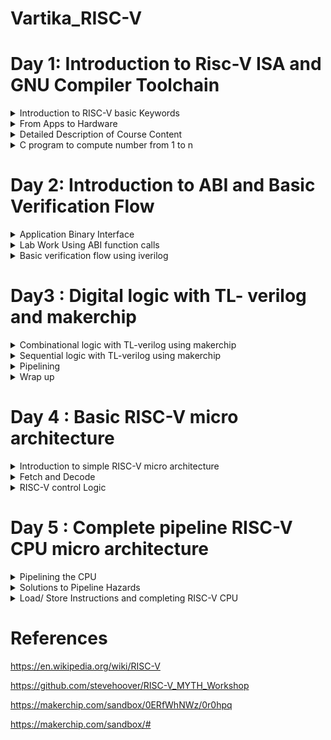 
# Vartika_RISC-V


# Day 1: Introduction to Risc-V ISA and GNU Compiler Toolchain

<details>
  
  <Summary>
    Introduction to RISC-V basic Keywords
  </Summary>


  RISC-V is an open standard instruction set architecture (ISA) based on reduced instruction set computer (RISC) principles. Unlike most other ISA designs, it is provided under royalty-free open-source licenses.RISC-V is a completely open architecture, allowing anyone to create processors based on the design or create improvements without complicated licensing agreements. RISC-V is a popular alternative to proprietary architectures available today, such as those by ARM. The concept behind RISC-V was motivated by the truth that most of the processor instructions were not utilized by most computer programs, so unnecessary decoding logic was being utilized within the designs of processors, consuming more power and area. The RISC-V processor was implemented to shorten the instruction set and invest more within register resources.
</details>

<details>
  <summary>
     From Apps to Hardware
  </summary>

  The Applications that we generally use enters into the system software and then system software converts High Level Language into Assembly language and subsequently into binary form.
  
 System software has three components:
 1. Operating system
 2. Compiler
 3. Assembler

System software performs the following tasks:
1. It handles the I/O operations
2. It allocates the memory
3. It is low level system function
4. It takes the high level language and converts into binary.

  Following figure correctly depicts the flow diagram of system software.
  
![ProgLanguages06](https://github.com/Vartika-iiitb/Vartika/assets/140998716/3a49823c-7928-4749-89f5-23c291410813)

</details>

<details>
  <summary>
    Detailed Description of Course Content
  </summary>
 
In this section, we are going to see the we will see the basic operations of C program.

**Illustration 1: Integer Addition and Integer Multiplication using C program**

![Screenshot from 2023-08-18 18-00-07](https://github.com/Vartika-iiitb/Vartika/assets/140998716/180e98cd-610f-409f-94c0-f26b6e1fd7d5)


![Screenshot from 2023-08-18 16-30-58](https://github.com/Vartika-iiitb/Vartika/assets/140998716/f2d1b9d5-a164-4af4-b9f3-6c07fbe9d555)


![Screenshot from 2023-08-18 16-31-30](https://github.com/Vartika-iiitb/Vartika/assets/140998716/b9dfd545-d270-4a2c-93e7-4dd8c5992197)


![Screenshot from 2023-08-18 16-33-01](https://github.com/Vartika-iiitb/Vartika/assets/140998716/ee3ca8fe-35d9-408c-be6a-1a893afbcd64)


![Screenshot from 2023-08-18 16-34-35](https://github.com/Vartika-iiitb/Vartika/assets/140998716/0c00e125-bbe6-49aa-8245-a639c4ae9397)


**Illustration 2: Floating numbers addition and multiplication using C programming:**

![Screenshot from 2023-08-18 16-34-49](https://github.com/Vartika-iiitb/Vartika/assets/140998716/6414b8b7-3def-4358-8109-dc40a3345994)

The Screenshot given below depicts the registers which provides the system codes which are available for the programmers to use and understand.

![Screenshot from 2023-08-18 16-52-51](https://github.com/Vartika-iiitb/Vartika/assets/140998716/bd880f84-1680-4072-9efa-90ef59d7e00d)


The Screenshot given below depicts the Memory Allocation and stack pointer. it is used for transfering datas from Registers to the memory, or any data transfer happening between memory, stack pointer and the registers:

![Screenshot from 2023-08-18 16-55-12](https://github.com/Vartika-iiitb/Vartika/assets/140998716/b7bc97d7-eb40-4fc9-9208-5348ddb41582)

</details>

<details>
  <summary> 
C program to compute number from 1 to n
 </summary>

The following Screenshot shows the C code to calculate the sum of numbers from 1 to n:

![Screenshot from 2023-08-19 17-28-13](https://github.com/Vartika-iiitb/Vartika/assets/140998716/94844bdd-fe57-4f80-a329-50ae30760f90)

The command used:

```
gcc sum1ton.c
./a.out

```

![Screenshot from 2023-08-19 17-27-52](https://github.com/Vartika-iiitb/Vartika/assets/140998716/77892bc3-a6ef-4a17-8231-3748f2b89d10)

</details>

# Day 2: Introduction to ABI and Basic Verification Flow

<details>
  <summary>
    Application Binary Interface
  </summary>

An **Application Binary Interface (ABI)** is a set of conventions and specifications that dictate the low-level interface between software components, specifically between different binary programs or modules. The ABI defines how these components interact at the machine code level, ensuring that compiled code from different sources can work together seamlessly, regardless of how they were developed.

Key aspects of an ABI include:

1. Data Representation: How different data types are represented in memory and how they are passed between functions or modules. This includes details about byte ordering, data alignment, and structure layout.

2. Function Calling Convention: How functions are called and how parameters are passed between the caller and the callee. This includes information about register usage, stack management, and return values.


![Screenshot from 2023-08-23 01-51-24](https://github.com/Vartika-iiitb/Vartika_RISC-V/assets/140998716/35b72550-f3c9-4f37-82dc-8b783725d39e)

**Memory Allocation**

  ![Screenshot from 2023-08-23 01-53-50](https://github.com/Vartika-iiitb/Vartika_RISC-V/assets/140998716/582bf7ca-7f04-4573-bafa-b4842519c521)

</details>

<details>
  <summary>
    Lab Work Using ABI function calls
  </summary>

  Let us use the same example of sum of 'n' numbers in c-language but using a different approach.The algorithm used to re-write the code is shown here:

  ![Screenshot from 2023-08-23 02-37-34](https://github.com/Vartika-iiitb/Vartika_RISC-V/assets/140998716/ca178c13-05b5-4a00-aada-2a9b869de74d)

A C file with name 1to9_custom.c has the following code in it:

```
#include <stdio.h>

extern int load(int x, int y);

int main() {
	int result=0;
	int count = 0;
	result = load(0x0, count+1);.global load
	printf("Sum of number 1 to %d is %d\n", count,result);
}
```
Now Create another file named load.s and dump the following code into it:

```
.section .text
.global load
.type load, @function

load:
	add	a4,a0,zero
	add	a2,a0,a1
	add	a3,a0,zero
loop:
	add	a4,a3,a4
	addi	a3,a3,1
	blt	a3,a2,loop
	add	a0,a4,zero
	ret
```

</details>

<details>
  <summary>
    Basic verification flow using iverilog
  </summary>
  
  We are going to follow this Procedure in the later lab session:

![Screenshot from 2023-08-23 02-19-55](https://github.com/Vartika-iiitb/Vartika_RISC-V/assets/140998716/1775eaea-01a4-4ea9-84a8-c46f730273ae)

  
  **LAB : Run C program on RISC-V CPU**
  Commnad used for the RISC-V CPU Program code:
  
```
git clone https://github.com/kunalg123/riscv_workshop_collaterals.git
cd ~/riscv_workshop_collaterals/labs/
chmod 777 rv32im.sh
./rv32im.sh
```

  The output shown below:
  
  ![Screenshot from 2023-08-23 02-30-41](https://github.com/Vartika-iiitb/Vartika_RISC-V/assets/140998716/d9864375-13aa-414e-b57d-d93c68624c8a)

</details>

# Day3 : Digital logic with TL- verilog and makerchip

<details>
  <summary>  
 Combinational logic with TL-verilog using makerchip
  </summary>
  
   **Introduction to Logic Gates**

  The Screenshot below depicts different logic gates with their corresponding Truth Table:
  However if we have nand gate then one can make different logic gates with Nand gate.
  
![Screenshot from 2023-08-20 19-29-42](https://github.com/Vartika-iiitb/Vartika/assets/140998716/eb29e0bc-8874-480a-9e6f-7bc24f1935a2)

The Screenshort shown below depicts the Boolean operator

![Screenshot from 2023-08-20 19-40-52](https://github.com/Vartika-iiitb/Vartika_RISC-V/assets/140998716/e4219257-1424-49bf-9259-d79dd92f2e41)

**Illustration 1: Combinational Logic - Basic MUX Implementation using Makerchip**

![Screenshot from 2023-08-20 19-43-19](https://github.com/Vartika-iiitb/Vartika_RISC-V/assets/140998716/3c1c55cd-a375-4e9d-b256-dc89599b9411)

![Screenshot from 2023-08-20 19-45-49](https://github.com/Vartika-iiitb/Vartika_RISC-V/assets/140998716/a6882b64-74f0-4c4f-911a-f742955b1a09)


![Screenshot from 2023-08-20 20-07-30](https://github.com/Vartika-iiitb/Vartika/assets/140998716/7d09c56a-9f1a-4807-b8ed-7025f5c859a9)

**Illustration 2 : Combinational Calculator using Makerchip**

  ![Screenshot from 2023-08-20 23-06-13](https://github.com/Vartika-iiitb/Vartika_RISC-V/assets/140998716/e11259d5-3f2a-43fb-a6c7-4a2b0a8e5ce3)

**Illustration 3 : FPGA Multiplier using Makerchip**

![Screenshot from 2023-08-20 23-27-39](https://github.com/Vartika-iiitb/Vartika_RISC-V/assets/140998716/7fe22fc2-6747-43e3-a566-5af380f2368b)

**Illustration 4 : Ripple Carry adder using Makerchip**

![Screenshot from 2023-08-20 19-36-36](https://github.com/Vartika-iiitb/Vartika_RISC-V/assets/140998716/8e30a13d-80d3-4942-837c-ea72ec9a0c4e)


![Screenshot from 2023-08-20 23-31-55](https://github.com/Vartika-iiitb/Vartika_RISC-V/assets/140998716/4bd8a40a-fd40-4e01-a64f-e4be59a09a32)

</details>

<details>
<summary>  
 Sequential logic with TL-verilog using makerchip
</summary>

**What is TL verilog?**

TL-Verilog is a Verilog implementation of TL-X, a language extension that extends any HDL with transaction-level modeling. It is specifically designed for modeling hardware and provides abstract context suited to hardware design with numerous benefits. TL-Verilog eliminates the need for legacy language features of Verilog and introduces simpler syntax. It adds powerful constructs for pipelines and transactions, making it more powerful and has a significant code reduction as compared to other HDL languages.TL-Verilog is built for the design process, not for the mere description of static designs. TL-VHDL is a project that aims to layer transaction-level support on other languages to broaden the reach of the technology.

**Illustration 5 : Fibonacci series**

![Screenshot from 2023-08-20 23-44-16](https://github.com/Vartika-iiitb/Vartika_RISC-V/assets/140998716/e944c5ef-e779-42de-8479-2d238999ff73)

**Illustration 6 : Simple Pythagoras Example**

![Screenshot from 2023-08-20 23-48-47](https://github.com/Vartika-iiitb/Vartika_RISC-V/assets/140998716/4ea4be44-be88-4978-86b4-9a446719d5a3)

![Screenshot from 2023-08-20 23-50-22](https://github.com/Vartika-iiitb/Vartika_RISC-V/assets/140998716/a92db598-e5b6-41f6-8195-a676ea074392)


</details>

<details>
  <summary>
    Pipelining
  </summary>

  Pipelining is a design technique used to improve the throughput of a digital system by breaking down the processing of a task into multiple stages, with each stage performing a specific operation on the data. In traditional Verilog, describing pipelined designs can be quite verbose and require manual management of pipeline registers. TL Verilog simplifies this process by introducing constructs that allow you to define pipelines more easily.

In TL Verilog, the pipelining feature allows you to specify the pipeline stages, their functionality, and the data flow between them using high-level constructs. This abstraction can help designers focus on the functional aspects of the pipeline rather than getting bogged down in the low-level implementation details.

**Illustration 7 : Implementation of pipelining through TL verilog**

![Screenshot from 2023-08-20 23-54-46](https://github.com/Vartika-iiitb/Vartika_RISC-V/assets/140998716/773121dc-33c6-443f-9988-e33b86f8ba75)

**Illustration 8 : Distance Accumulator**

The screenshot shown below depicts the pipelining of the Distance Accumulator:

![Screenshot from 2023-08-21 00-02-31](https://github.com/Vartika-iiitb/Vartika_RISC-V/assets/140998716/84eab665-0dde-4dbb-b3bf-d095840a552f)

![Screenshot from 2023-08-21 00-02-52](https://github.com/Vartika-iiitb/Vartika_RISC-V/assets/140998716/0180b973-2e21-4feb-92de-3ac60abddccc)



**Illustration 9 : 2-cycle Calculator**

![Screenshot from 2023-08-21 00-21-52](https://github.com/Vartika-iiitb/Vartika_RISC-V/assets/140998716/3eb4ad4b-2d7c-4362-af73-c7606fbc8664)

</details>

<details>
  <summary>
    Wrap up
  </summary>

  **Illustration 10 - Conway game of life**

  Here in each cycle, the liveness of a cell (square in the grid) is based on its eight neighboring cells (horizontally, vertically, and diagonally). An empty cell comes to life if it had exactly three live neighbors. It dies if it has fewer than two live neighbors (starvation) or more than three (overpopulation).

This example implements Conway’s Life. The grid is constructed using behavioral hierarchy.

![Screenshot from 2023-08-21 00-49-18](https://github.com/Vartika-iiitb/Vartika_RISC-V/assets/140998716/3cf06db0-3d62-4777-9c2a-b127f28a07fd)

</details>

# Day 4 : Basic RISC-V micro architecture

<details>
  <summary>
    Introduction to simple RISC-V micro architecture
  </summary>

  ![Screenshot from 2023-08-22 22-08-23](https://github.com/Vartika-iiitb/Vartika_RISC-V/assets/140998716/8fd17574-6c64-4b79-9946-5fa3c3114406)


After building up strong basics built in TL-Verilog and digital design, and getting completely familiar with the Makerchip Platform, it was time to move on to the core aspect of the workshop, i.e. to build a RISC V core. On this day , the following basic blocks were implemented :

**1. Program Counter (PC)**

A program counter, also known as the instruction pointer, instruction address register, or sequence control register, is a register in a computer processor that contains the address of the next instruction to be executed from memory.As each instruction is fetched, the program counter increases its stored value by 1. After each instruction is fetched, the program counter points to the next instruction in the sequence. The address specified by the PC will be + n (+1 for a 1-word instruction and +2 for a 2-word instruction) each time one instruction is executed. In the case of an interrupt instruction, the jump destination address is stored.0 The program counter is a fundamental component of a computer's central processing unit (CPU).

**2. Imem-Rd ( Instruction Memory)**

The "instruction memory" refers to a component or subsystem that stores and provides instructions to the processor. It is an essential part of the overall processor architecture, especially in the context of the RISC-V instruction set architecture (ISA).
he instruction memory's main function is to hold the machine code instructions that the processor fetches, decodes, and executes to perform various tasks and operations.

**3. Instruction Decoder**

The "instruction decoder" is a crucial component responsible for interpreting the fetched machine code instructions and determining the appropriate actions that the processor needs to take in order to execute the instruction. It plays a central role in the instruction execution process and is typically located after the instruction fetch stage and before the execution units in the processor pipeline.

**4. Register File**

The register file is a storage component that holds the processor's general-purpose registers. These registers are used for temporary storage of data during instruction execution. In RISC-V, the register file contains a fixed number of registers (e.g., 32 registers in a standard RISC-V implementation).

**5. Arithmatic Logic Unit (ALU)**

In the RISC-V architecture, the ALU (Arithmetic Logic Unit) is responsible for performing arithmetic and logical operations on binary data. It is a critical component within the processor that executes instructions by manipulating data according to the instruction's operation code (opcode) and operands.


Thus the instruction set architecture of base integer instructions, next_pc logic, the register file, ALU, branch instructions, etc. and eventually the CPU core was built and tested, using appropriate testbench logic, and assembly code developed on Day 2, by the end of the day.
</details>

<details>
  <summary>
    Fetch and Decode
  </summary>
  The Implementation plan of risc-V code:
  
![Screenshot from 2023-08-22 23-38-54](https://github.com/Vartika-iiitb/Vartika_RISC-V/assets/140998716/14eb2bd1-4f92-4aab-aa91-68f03d466a66)

**Lab - PC**

The Implementation pipeline:

![Screenshot from 2023-08-22 23-39-08](https://github.com/Vartika-iiitb/Vartika_RISC-V/assets/140998716/dde8aa89-8aea-49ed-a7a4-f3381da83508)

**The Makerchip output**

![Screenshot from 2023-08-22 23-43-23](https://github.com/Vartika-iiitb/Vartika_RISC-V/assets/140998716/90438411-a6a2-47c6-834f-319fab418a71)



<strong>Lab - Fetch</strong>



**The pipeline structure( part 1)**

![Screenshot from 2023-08-22 23-46-32](https://github.com/Vartika-iiitb/Vartika_RISC-V/assets/140998716/369fe660-e114-4cea-8d4f-6912044a0855)


**The pipeline structure( part 2)**  

![Screenshot from 2023-08-22 23-46-58](https://github.com/Vartika-iiitb/Vartika_RISC-V/assets/140998716/791a9d4b-1a3a-4748-95b4-75c02b6eb405)

**The Makerchip output**

![Screenshot from 2023-08-22 23-49-05](https://github.com/Vartika-iiitb/Vartika_RISC-V/assets/140998716/b80b30f3-fc32-4c6e-954f-0d820f192180)

   
**Lab - Instruction Type Decode**

**The Pipeline Structure**

![Screenshot from 2023-08-23 00-33-44](https://github.com/Vartika-iiitb/Vartika_RISC-V/assets/140998716/9d5169e3-8d4e-48ad-9ce6-9ee561a7f565)

**The Makerchip output**

![Screenshot from 2023-08-23 00-34-04](https://github.com/Vartika-iiitb/Vartika_RISC-V/assets/140998716/b0bf171f-7dfb-4e9f-bd34-6ecd6890daca)


**Lab - Instruction Immediate Decode**


![Screenshot from 2023-08-23 00-36-20](https://github.com/Vartika-iiitb/Vartika_RISC-V/assets/140998716/74f5ff07-ca65-4519-85ea-c88143a25f1b)

**The Implementation Output**

![Screenshot from 2023-08-23 00-35-39](https://github.com/Vartika-iiitb/Vartika_RISC-V/assets/140998716/b3828b31-a98f-43b8-8802-12f2800290dd)


**Lab - Instruction Decode**

![Screenshot from 2023-08-23 00-39-43](https://github.com/Vartika-iiitb/Vartika_RISC-V/assets/140998716/702888c2-d8f2-48fe-a68f-7804b3ceabed)


**The Implementation Output**

![Screenshot from 2023-08-23 00-38-15](https://github.com/Vartika-iiitb/Vartika_RISC-V/assets/140998716/b8a58cd3-a8b0-46b5-b446-23270209306a)


**Lab - Instruction Field Decode**

![Screenshot from 2023-08-23 00-41-17](https://github.com/Vartika-iiitb/Vartika_RISC-V/assets/140998716/9d32a560-8448-489d-98e1-6784c77f0126)


Decoder 1:

![Screenshot from 2023-08-23 00-41-37](https://github.com/Vartika-iiitb/Vartika_RISC-V/assets/140998716/e7cfe728-8d0f-419d-a557-855f2832d0a2)


Decoder 2:

![Screenshot from 2023-08-23 00-42-12](https://github.com/Vartika-iiitb/Vartika_RISC-V/assets/140998716/50b09191-54e9-436d-8469-efe2a201a0b4)

</details>


<details>
  <summary>
    RISC-V control Logic
  </summary>

**Lab 1: Register File Read**

**Lab - Register file read - 1**

The Pipeline structure is as follows:

![Screenshot from 2023-08-23 00-48-53](https://github.com/Vartika-iiitb/Vartika_RISC-V/assets/140998716/bcb497e7-add6-4c34-b0ab-b8bf1e13f4bc)

The makerchip Output:

![Screenshot from 2023-08-23 00-52-02](https://github.com/Vartika-iiitb/Vartika_RISC-V/assets/140998716/c5f19837-4cff-4888-98a6-bb1973948cc7)


**Lab - Register file read - 2**

The Pipeline structure is as follows:

![Screenshot from 2023-08-23 00-49-15](https://github.com/Vartika-iiitb/Vartika_RISC-V/assets/140998716/4bfdab74-122d-47bb-8d79-7e82b6de9275)

The makerchip Output:

![Screenshot from 2023-08-23 00-52-02](https://github.com/Vartika-iiitb/Vartika_RISC-V/assets/140998716/4dcdc632-1940-40b9-abb2-cbc3dffc8350)

**Lab 2: ALU**

The Pipeline structure is as follows:

![Screenshot from 2023-08-23 00-54-13](https://github.com/Vartika-iiitb/Vartika_RISC-V/assets/140998716/0aad239e-4fe2-4899-b823-097f35f5bafb)

The makerchip Output:

![Screenshot from 2023-08-23 00-55-23](https://github.com/Vartika-iiitb/Vartika_RISC-V/assets/140998716/4ae9b14b-7b7b-47a8-89d2-aee57eabc8f0)


**Lab 3: Register File Write**

The Pipeline structure is as follows:


![Screenshot from 2023-08-23 00-57-47](https://github.com/Vartika-iiitb/Vartika_RISC-V/assets/140998716/72d3f8c5-3c76-467b-92a4-cdb1d492e4b3)



The makerchip Implementation Output:

![Screenshot from 2023-08-23 00-56-53](https://github.com/Vartika-iiitb/Vartika_RISC-V/assets/140998716/042da73f-594d-4008-bfb8-a000648e6abd)

**Lab 4: Branch Instruction**

The Pipeline structure is as follows:

![Screenshot from 2023-08-23 01-00-56](https://github.com/Vartika-iiitb/Vartika_RISC-V/assets/140998716/670bf006-a740-4ce7-a4c1-29ce59b3974e)


The makerchip Implementation Output:


![Screenshot from 2023-08-23 00-59-05](https://github.com/Vartika-iiitb/Vartika_RISC-V/assets/140998716/0d6baf8c-1f04-4f1b-bef1-0d90aed91a31)

The Pipeline structure is as follows:

![Screenshot from 2023-08-23 01-01-30](https://github.com/Vartika-iiitb/Vartika_RISC-V/assets/140998716/ce2fbea6-1019-422c-8709-3bd0dda3591e)


The makerchip Implementation Output:

![Screenshot from 2023-08-23 01-01-46](https://github.com/Vartika-iiitb/Vartika_RISC-V/assets/140998716/e5ac00ec-c525-4ee7-8a5f-bcfefb3e1d37)


**Lab 5: Testbench**


The makerchip Implementation Output:

![Screenshot from 2023-08-23 01-03-04](https://github.com/Vartika-iiitb/Vartika_RISC-V/assets/140998716/3e6e5432-ac53-422c-aaac-93253ca3809b)


</details>

# Day 5 : Complete pipeline RISC-V CPU micro architecture

<details>
  <summary>
    Pipelining the CPU
  </summary>

  ![Screenshot from 2023-08-23 01-04-26](https://github.com/Vartika-iiitb/Vartika_RISC-V/assets/140998716/462d073a-053f-46e3-aa69-9f8f5666330b)


**Control flow Hazards**

Control flow hazards are situations in computer architectures where the normal sequential execution of instructions is disrupted due to the occurrence of branching or jumping instructions. These hazards can lead to incorrect program behavior, inefficiencies, and pipeline stalls. In the context of the RISC-V architecture, which uses pipelining to enhance performance, control flow hazards can have a significant impact on the efficiency of instruction execution. 

**Read after Write Hazards**

Read-after-write hazards, often abbreviated as RAW hazards, are a type of data hazard that can occur in computer architectures like RISC-V. These hazards arise when an instruction depends on the result of a previous instruction that writes to a register or memory location. In other words, an instruction attempts to read data before the previous instruction that writes to that data has completed its execution. This can lead to incorrect program behavior, as the dependent instruction might operate on stale or incorrect data.

In the context of the RISC-V architecture, which employs pipelining for improved performance, RAW hazards are particularly important to manage, as they can lead to pipeline stalls and reduced throughout. 

**Lab 1. Cycle valid signal**

The makerchip Implementation Output:

![Screenshot from 2023-08-23 01-09-19](https://github.com/Vartika-iiitb/Vartika_RISC-V/assets/140998716/866a44d0-88b1-4c5f-a294-770932471b09)


**Lab 2. Cycle RISC-V**

The Pipeline structure is as follows:

![Screenshot from 2023-08-23 01-10-50](https://github.com/Vartika-iiitb/Vartika_RISC-V/assets/140998716/1a4ec402-9a38-4b1d-863d-4d865eb97349)

The makerchip Implementation Output:

![Screenshot from 2023-08-23 01-11-01](https://github.com/Vartika-iiitb/Vartika_RISC-V/assets/140998716/fe883638-8ad3-4876-9064-a547f1f4b6e9)

</details>

<details>
  <summary>
    Solutions to Pipeline Hazards
  </summary>

**LAB - Register File Bypass**

The pipeline structure is shown below:

![Screenshot from 2023-08-23 01-37-55](https://github.com/Vartika-iiitb/Vartika_RISC-V/assets/140998716/66d0b7b4-4089-4bac-a3f0-c63656708de8)

The makerchip Implementation is shown below:

![Screenshot from 2023-08-23 01-40-39](https://github.com/Vartika-iiitb/Vartika_RISC-V/assets/140998716/55ec7e15-dc51-47dc-ad8d-06f76aefd9c0)

 **LAB - ALU**

The makerchip Implementation is shown below:

 ![Screenshot from 2023-08-23 01-42-41](https://github.com/Vartika-iiitb/Vartika_RISC-V/assets/140998716/70874d93-bb4f-417b-b3e8-c5030611ccad)

</details>

<details>
  <summary>
    Load/ Store Instructions and completing RISC-V CPU
  </summary>
  
**Load Instruction**

The pipeline structure is shown below:

![Screenshot from 2023-08-23 01-34-08](https://github.com/Vartika-iiitb/Vartika_RISC-V/assets/140998716/88862b44-4964-4664-acac-98ef9a64b314)


The Makerchip Implementation is as follows:

![Screenshot from 2023-08-23 01-32-20](https://github.com/Vartika-iiitb/Vartika_RISC-V/assets/140998716/9e06df4b-6c33-4f4a-b5f4-2b6b9cc82295)


**Load_store**

The pipeline structure is shown below:

![Screenshot from 2023-08-23 01-36-08](https://github.com/Vartika-iiitb/Vartika_RISC-V/assets/140998716/73833c44-706e-4494-8b2e-e26f431ae163)


The Makerchip Implementation is as follows:

![Screenshot from 2023-08-23 01-31-41](https://github.com/Vartika-iiitb/Vartika_RISC-V/assets/140998716/ce69232b-8be4-416d-9a8b-e409f2a85378)


**Jumps**

The Pipeline structure is as follows:

![Screenshot from 2023-08-23 01-29-21](https://github.com/Vartika-iiitb/Vartika_RISC-V/assets/140998716/969c0cee-24f6-457e-bf51-759a7b1bef74)


The makerchip Implementation Output:

![Screenshot from 2023-08-23 01-29-30](https://github.com/Vartika-iiitb/Vartika_RISC-V/assets/140998716/906150d1-f97a-4929-bf1c-e1523d3ca2ec)

  **Risc-V core CPU - Final Implementation:**

  ```
\m4_TLV_version 1d: tl-x.org
\SV
   // This code can be found in: https://github.com/stevehoover/RISC-V_MYTH_Workshop
   
   m4_include_lib(['https://raw.githubusercontent.com/stevehoover/RISC-V_MYTH_Workshop/c1719d5b338896577b79ee76c2f443ca2a76e14f/tlv_lib/risc-v_shell_lib.tlv'])

\SV
   m4_makerchip_module   // (Expanded in Nav-TLV pane.)
\TLV

   // /====================\
   // | Sum 1 to 9 Program |
   // \====================/
   //
   // Program for MYTH Workshop to test RV32I
   // Add 1,2,3,...,9 (in that order).
   //
   // Regs:
   //  r10 (a0): In: 0, Out: final sum
   //  r12 (a2): 10
   //  r13 (a3): 1..10
   //  r14 (a4): Sum
   //
   // External to function:
   m4_asm(ADD, r10, r0, r0)             // Initialize r10 (a0) to 0.
   // Function:
   m4_asm(ADD, r14, r10, r0)            // Initialize sum register a4 with 0x0
   m4_asm(ADDI, r12, r10, 1010)         // Store count of 10 in register a2.
   m4_asm(ADD, r13, r10, r0)            // Initialize intermediate sum register a3 with 0
   // Loop:
   m4_asm(ADD, r14, r13, r14)           // Incremental addition
   m4_asm(ADDI, r13, r13, 1)            // Increment intermediate register by 1
   m4_asm(BLT, r13, r12, 1111111111000) // If a3 is less than a2, branch to label named <loop>
   m4_asm(ADD, r10, r14, r0)            // Store final result to register a0 so that it can be read by main program
   m4_asm(SW, r0, r10, 10000)           // Store the final result value to byte address 16
   m4_asm(LW, r15, r0, 10000)           // Load the final result value from adress 16 to x17
   
   // Optional:
   // m4_asm(JAL, r7, 00000000000000000000) // Done. Jump to itself (infinite loop). (Up to 20-bit signed immediate plus implicit 0 bit (unlike JALR) provides byte address; last immediate bit should also be 0)
   m4_define_hier(['M4_IMEM'], M4_NUM_INSTRS)


   |cpu
      @0
         $reset = *reset;
         
         //MODIFIED NEXT PC LOGIC FOR INCLUDING BRANCH INSTRCUTIONS
         $pc[31:0] = >>1$reset ? 32'b0 :
                     >>3$valid_taken_branch ? >>3$br_target_pc :
                     >>3$valid_load ? >>3$inc_pc :
                     >>3$valid_jump && >>3$is_jal ? >>3$br_target_pc :
                     >>3$valid_jump && >>3$is_jalr ? >>3$jalr_target_pc :
                     >>1$inc_pc ;
         //START LOGIC TO PROVIDE FIRST VALID LOGIC
         //$start = (>>1$reset && $reset == 0) ? 1'b1 : 1'b0;
         //$valid = $reset ? 1'b0 :
                  //$start ? 1'b1 : >>3$valid;
     
      @1  
         //INSTRUCTION FETCH
         $inc_pc[31:0] = $pc + 32'd4;
         
         $imem_rd_en = !$reset;
         $imem_rd_addr[M4_IMEM_INDEX_CNT-1:0] = $pc[M4_IMEM_INDEX_CNT+1:2];
         
         $instr[31:0] = $imem_rd_data[31:0];
         
         //INSTRUCTION TYPES DECODE        
         
         $is_u_instr = $instr[6:2] ==? 5'b0x101;
         
         $is_s_instr = $instr[6:2] ==? 5'b0100x;
         
         $is_r_instr = $instr[6:2] ==? 5'b011x0 ||
                       $instr[6:2] ==? 5'b01011 ||
                       $instr[6:2] ==? 5'b10100;
         
         $is_j_instr = $instr[6:2] ==? 5'b11011;
         
         $is_i_instr = $instr[6:2] ==? 5'b0000x ||
                       $instr[6:2] ==? 5'b001x0 ||
                       $instr[6:2] ==? 5'b11001;
         
         $is_b_instr = $instr[6:2] ==? 5'b11000;
         
         //INSTRUCTION IMMEDIATE DECODE
         $imm[31:0] = $is_i_instr ? {{21{$instr[31]}}, $instr[30:20]} :
                      $is_s_instr ? {{21{$instr[31]}}, $instr[30:25], $instr[11:7]} :
                      $is_b_instr ? {{20{$instr[31]}}, $instr[7], $instr[30:25], $instr[11:8], 1'b0} :
                      $is_u_instr ? {$instr[31:12], 12'b0} :
                      $is_j_instr ? {{12{$instr[31]}}, $instr[19:12], $instr[20], $instr[30:21], 1'b0} :
                                                            32'b0;
         //INSTRUCTION DECODE
         $opcode[6:0] = $instr[6:0];
         
         
         //INSTRUCTION FIELD DECODE
         $rs2_valid = $is_r_instr || $is_s_instr || $is_b_instr;
         ?$rs2_valid
            $rs2[4:0] = $instr[24:20];
           
         $rs1_valid = $is_r_instr  || $is_s_instr || $is_b_instr || $is_i_instr;
         ?$rs1_valid
            $rs1[4:0] = $instr[19:15];
         
         $funct3_valid = $is_r_instr  || $is_s_instr || $is_b_instr || $is_i_instr;
         ?$funct3_valid
            $funct3[2:0] = $instr[14:12];
           
         $funct7_valid = $is_r_instr ;
         ?$funct7_valid
            $funct7[6:0] = $instr[31:25];
           
         $rd_valid = $is_r_instr  || $is_u_instr || $is_j_instr || $is_i_instr;
         ?$rd_valid
            $rd[4:0] = $instr[11:7];
         
         
      @2
         //INSTRUCTION DECODE
         $dec_bits[10:0] = {$funct7[5],$funct3,$opcode};
         $is_beq = $dec_bits ==? 11'bx_000_1100011;
         $is_bne = $dec_bits ==? 11'bx_001_1100011;
         $is_blt = $dec_bits ==? 11'bx_100_1100011;
         $is_bge = $dec_bits ==? 11'bx_101_1100011;
         $is_bltu = $dec_bits ==? 11'bx_110_1100011;
         $is_bgeu = $dec_bits ==? 11'bx_111_1100011;
         $is_addi = $dec_bits ==? 11'bx_000_0010011;
         $is_add = $dec_bits ==? 11'b0_000_0110011;
         $is_lui = $dec_bits ==? 11'bx_xxx_0110111;
         $is_auipc = $dec_bits ==? 11'bx_xxx_0010111;
         $is_jal = $dec_bits ==? 11'bx_xxx_1101111;
         $is_jalr = $dec_bits ==? 11'bx_000_1100111;
         $is_load = $opcode == 7'b0000011;
         $is_sb = $dec_bits ==? 11'bx_000_0100011;
         $is_sh = $dec_bits ==? 11'bx_001_0100011;
         $is_sw = $dec_bits ==? 11'bx_010_0100011;
         $is_slti = $dec_bits ==? 11'bx_010_0010011;
         $is_sltiu = $dec_bits ==? 11'bx_011_0100011;
         $is_xori = $dec_bits ==? 11'bx_100_0100011;
         $is_ori = $dec_bits ==? 11'bx_110_0100011;
         $is_andi = $dec_bits ==? 11'bx_111_0100011;
         $is_slli = $dec_bits ==? 11'b0_001_0100011;
         $is_srli = $dec_bits ==? 11'b0_101_0100011;
         $is_srai = $dec_bits ==? 11'b1_101_0100011;
         $is_sub = $dec_bits ==? 11'b1_000_0110011;
         $is_sll = $dec_bits ==? 11'b0_001_0110011;
         $is_slt = $dec_bits ==? 11'b0_010_0110011;
         $is_sltu = $dec_bits ==? 11'b0_011_0110011;
         $is_xor = $dec_bits ==? 11'b0_100_0110011;
         $is_srl = $dec_bits ==? 11'b0_101_0110011;
         $is_sra = $dec_bits ==? 11'b1_101_0110011;
         $is_or = $dec_bits ==? 11'b0_110_0110011;
         $is_and = $dec_bits ==? 11'b0_111_0110011;
         
         $jalr_target_pc[31:0] = $src1_value +$imm ;
      @3
         $is_jump = $is_jal || $is_jalr ;   
         `BOGUS_USE($is_beq $is_bne $is_blt $is_bge $is_bltu $is_bgeu $is_addi $is_add
                    $is_lui $is_auipc $is_jal $is_jalr $is_load $is_sb $is_sh $is_sw $is_slti
                    $is_sltiu $is_xori $is_ori $is_andi $is_slli $is_srli $is_srai $is_sub $is_sll
                    $is_slt $is_sltu $is_xor $is_srl $is_sra $is_or $is_and)
         
      @2  
         //REGISTER FILE READ
         //$rf_wr_en = 1'b0;
         //$rf_wr_index[4:0] = 5'b0;
         //$rf_wr_data[31:0] = 32'b0;
         $rf_rd_en1 = $rs1_valid;
         $rf_rd_index1[4:0] = $rs1;
         $rf_rd_en2 = $rs2_valid;
         $rf_rd_index2[4:0] = $rs2;
         
         $src1_value[31:0] = >>1$rf_wr_en && (>>1$rf_wr_index == $rf_rd_index1) ? >>1$result : $rf_rd_data1;
         $src2_value[31:0] = >>1$rf_wr_en && (>>1$rf_wr_index == $rf_rd_index2) ? >>1$result : $rf_rd_data2;
         $br_target_pc[31:0] = $pc +$imm;
         
      @3  
         //ARITHMETIC AND LOGIC UNIT (ALU)
         
         $sltu_rslt[31:0] = $src1_value < $src2_value;
         $sltiu_rslt[31:0] = $src1_value < $imm;
         $result[31:0] = $is_addi ? $src1_value + $imm :
                         $is_add ? $src1_value + $src2_value :
                         $is_andi ? $src1_value & $imm :
                         $is_ori ? $src1_value | $imm :
                         $is_xori ? $src1_value ^ $imm :
                         $is_slli ? $src1_value << $imm[5:0] :
                         ($is_addi || $is_load || $is_s_instr) ? $src1_value + $imm :
                         $is_srli ? $src1_value >> $imm[5:0] :
                         $is_and ? $src1_value & $src2_value :
                         $is_or ? $src1_value | $src2_value :
                         $is_xor ? $src1_value ^ $src2_value :
                         $is_sub ? $src1_value - $src2_value :
                         $is_sll ? $src1_value << $src2_value[4:0] :
                         $is_srl ? $src1_value >> $src2_value[4:0] :
                         $is_sltu ? $sltu_rslt :
                         $is_sltiu ? $sltiu_rslt :
                         $is_lui ? {$imm[31:12],12'b0} :
                         $is_auipc ? $pc + $imm :
                         $is_jal ? $pc + 4 :
                         $is_jalr ? $pc + 4 :
                         $is_srai ? { {32{$src1_value[31]}},$src1_value} >> $imm[4:0] :
                         $is_slt ? ($src1_value[31] == $src2_value[31]) ? $sltu_rslt : {31'b0,$src1_value[31]} :
                         $is_slti ? ($src1_value[31] == $imm[31]) ? $sltiu_rslt : {31'b0,$src1_value[31]} :
                         $is_sra ? { {32{$src1_value[31]}},$src1_value} >> $src2_value[4:0] :
                         32'bx;
         
         
         //REGISTER FILE WRITE
         $rf_wr_en = ($rd_valid && $rd != 5'b0 && $valid) || >>2$valid_load;
         $rf_wr_index[4:0] = >>2$valid_load ? >>2$rd : $rd;
         $rf_wr_data[31:0] = >>2$valid_load ? >>2$ld_data : $result;
         
         
         //BRANCH INSTRUCTIONS 1
         $taken_branch = $is_beq ? ($src1_value == $src2_value):
                         $is_bne ? ($src1_value != $src2_value):
                         $is_blt ? (($src1_value < $src2_value) ^ ($src1_value[31] != $src2_value[31])):
                         $is_bge ? (($src1_value >= $src2_value) ^ ($src1_value[31] != $src2_value[31])):
                         $is_bltu ? ($src1_value < $src2_value):
                         $is_bgeu ? ($src1_value >= $src2_value):
                         1'b0;
          //CYCLE VALID INSTRUCTIONS
         $valid = !(>>1$valid_taken_branch || >>2$valid_taken_branch ||
                    >>1$valid_load || >>2$valid_load) ;
         
         $valid_load = $valid && $is_load ;
         //$valid = !(>>1$valid_taken_branch || >>2$valid_taken_branch);
         $valid_taken_branch = $valid && $taken_branch;
         $valid_jump = $is_jump && $valid ;
         `BOGUS_USE($taken_branch)
      @4
         //MINI 1-R/W MEMORY
         $dmem_wr_en = $is_s_instr && $valid ;
         $dmem_addr[3:0] = $result[5:2] ;
         $dmem_wr_data[31:0] = $src2_value ;
         $dmem_rd_en = $is_load ;
         
      @5
         //LOAD DATA
         $ld_data[31:0] = $dmem_rd_data ;   
         
         
         

      // Note: Because of the magic we are using for visualisation, if visualisation is enabled below,
      //       be sure to avoid having unassigned signals (which you might be using for random inputs)
      //       other than those specifically expected in the labs. You'll get strange errors for these.

   
   // Assert these to end simulation (before Makerchip cycle limit).
   //*passed = *cyc_cnt > 40;
   *passed = |cpu/xreg[15]>>5$value == (1+2+3+4+5+6+7+8+9) ;
   *failed = 1'b0;
   
   // Macro instantiations for:
   //  o instruction memory
   //  o register file
   //  o data memory
   //  o CPU visualization
   |cpu
      m4+imem(@1)    // Args: (read stage)
      m4+rf(@2, @3)  // Args: (read stage, write stage) - if equal, no register bypass is required
      m4+dmem(@4)    // Args: (read/write stage)
   
   m4+viz(@4)    // For visualisation, argument should be at least equal to the last stage of CPU logic
   //@4 would work for all lab
\SV
   endmodule
```
The Makerchip Implementation Output:

![Screenshot from 2023-08-23 01-27-51](https://github.com/Vartika-iiitb/Vartika_RISC-V/assets/140998716/6447df87-ed96-4629-bf9b-4566bf341737)


</details>

# References

<summary>

  https://en.wikipedia.org/wiki/RISC-V

  https://github.com/stevehoover/RISC-V_MYTH_Workshop

  https://makerchip.com/sandbox/0ERfWhNWz/0r0hpq

  https://makerchip.com/sandbox/#
  
</summary>
